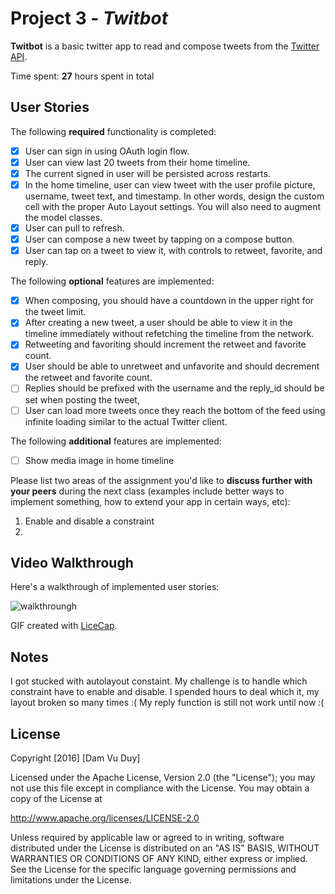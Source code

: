 # Project 3 - *Twitbot*

**Twitbot** is a basic twitter app to read and compose tweets from the [Twitter API](https://apps.twitter.com/).

Time spent: **27** hours spent in total

## User Stories

The following **required** functionality is completed:

- [x] User can sign in using OAuth login flow.
- [x] User can view last 20 tweets from their home timeline.
- [x] The current signed in user will be persisted across restarts.
- [x] In the home timeline, user can view tweet with the user profile picture, username, tweet text, and timestamp.  In other words, design the custom cell with the proper Auto Layout settings.  You will also need to augment the model classes.
- [x] User can pull to refresh.
- [x] User can compose a new tweet by tapping on a compose button.
- [x] User can tap on a tweet to view it, with controls to retweet, favorite, and reply.

The following **optional** features are implemented:

- [x] When composing, you should have a countdown in the upper right for the tweet limit.
- [x] After creating a new tweet, a user should be able to view it in the timeline immediately without refetching the timeline from the network.
- [x] Retweeting and favoriting should increment the retweet and favorite count.
- [x] User should be able to unretweet and unfavorite and should decrement the retweet and favorite count.
- [ ] Replies should be prefixed with the username and the reply_id should be set when posting the tweet,
- [ ] User can load more tweets once they reach the bottom of the feed using infinite loading similar to the actual Twitter client.

The following **additional** features are implemented:

- [ ] Show media image in home timeline

Please list two areas of the assignment you'd like to **discuss further with your peers** during the next class (examples include better ways to implement something, how to extend your app in certain ways, etc):

1. Enable and disable a constraint
2.

## Video Walkthrough

Here's a walkthrough of implemented user stories:

![walkthroungh](Twitbot.gif)

GIF created with [LiceCap](http://www.cockos.com/licecap/).

## Notes

I got stucked with autolayout constaint. My challenge is to handle which constraint have to enable and disable. I spended hours to deal which it, my layout broken so many times :(
My reply function is still not work until now :(

## License

Copyright [2016] [Dam Vu Duy]

Licensed under the Apache License, Version 2.0 (the "License");
you may not use this file except in compliance with the License.
You may obtain a copy of the License at

http://www.apache.org/licenses/LICENSE-2.0

Unless required by applicable law or agreed to in writing, software
distributed under the License is distributed on an "AS IS" BASIS,
WITHOUT WARRANTIES OR CONDITIONS OF ANY KIND, either express or implied.
See the License for the specific language governing permissions and
limitations under the License.

